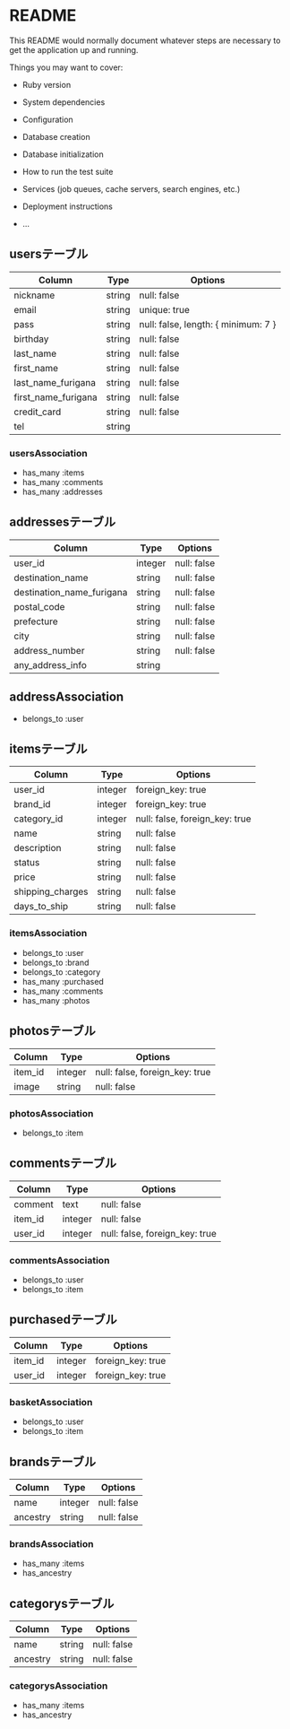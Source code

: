 # README

This README would normally document whatever steps are necessary to get the
application up and running.

Things you may want to cover:

* Ruby version

* System dependencies

* Configuration

* Database creation

* Database initialization

* How to run the test suite

* Services (job queues, cache servers, search engines, etc.)

* Deployment instructions

* ...

## usersテーブル
|Column|Type|Options|
|------|----|-------|
|nickname|string|null: false|
|email|string|unique: true|
|pass|string|null: false, length: { minimum: 7 }|
|birthday|string|null: false|
|last_name|string|null: false|
|first_name|string|null: false|
|last_name_furigana|string|null: false|
|first_name_furigana|string|null: false|
|credit_card|string|null: false|
|tel|string||
### usersAssociation
- has_many :items
- has_many :comments
- has_many :addresses

## addressesテーブル
|Column|Type|Options|
|------|----|-------|
|user_id|integer|null: false|
|destination_name|string|null: false|
|destination_name_furigana|string|null: false|
|postal_code|string|null: false|
|prefecture|string|null: false|
|city|string|null: false|
|address_number|string|null: false|
|any_address_info|string||
## addressAssociation
- belongs_to :user


## itemsテーブル
|Column|Type|Options|
|------|----|-------|
|user_id|integer|foreign_key: true|
|brand_id|integer|foreign_key: true|
|category_id|integer|null: false, foreign_key: true|
|name|string|null: false|
|description|string|null: false|
|status|string|null: false|
|price|string|null: false|
|shipping_charges|string|null: false|
|days_to_ship|string|null: false|
### itemsAssociation
- belongs_to :user
- belongs_to :brand
- belongs_to :category
- has_many :purchased
- has_many :comments
- has_many :photos

## photosテーブル
|Column|Type|Options|
|------|----|-------|
|item_id|integer|null: false, foreign_key: true|
|image|string|null: false|
### photosAssociation
- belongs_to :item

## commentsテーブル
|Column|Type|Options|
|------|----|-------|
|comment|text|null: false|
|item_id|integer|null: false|
|user_id|integer|null: false, foreign_key: true|
### commentsAssociation
- belongs_to :user
- belongs_to :item

## purchasedテーブル
|Column|Type|Options|
|------|----|-------|
|item_id|integer|foreign_key: true|
|user_id|integer|foreign_key: true|
### basketAssociation
- belongs_to :user
- belongs_to :item

## brandsテーブル
|Column|Type|Options|
|------|----|-------|
|name|integer|null: false|
|ancestry|string|null: false|
### brandsAssociation
- has_many :items
- has_ancestry

## categorysテーブル
|Column|Type|Options|
|------|----|-------|
|name|string|null: false|
|ancestry|string|null: false|
### categorysAssociation
- has_many :items
- has_ancestry